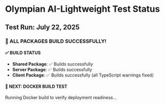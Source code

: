 # Olympian AI-Lightweight Test Status

## Test Run: July 22, 2025

### 🎉 ALL PACKAGES BUILD SUCCESSFULLY!

#### ✅ BUILD STATUS
- **Shared Package**: ✅ Builds successfully
- **Server Package**: ✅ Builds successfully  
- **Client Package**: ✅ Builds successfully (all TypeScript warnings fixed)

#### 🚀 NEXT: DOCKER BUILD TEST

Running Docker build to verify deployment readiness...
